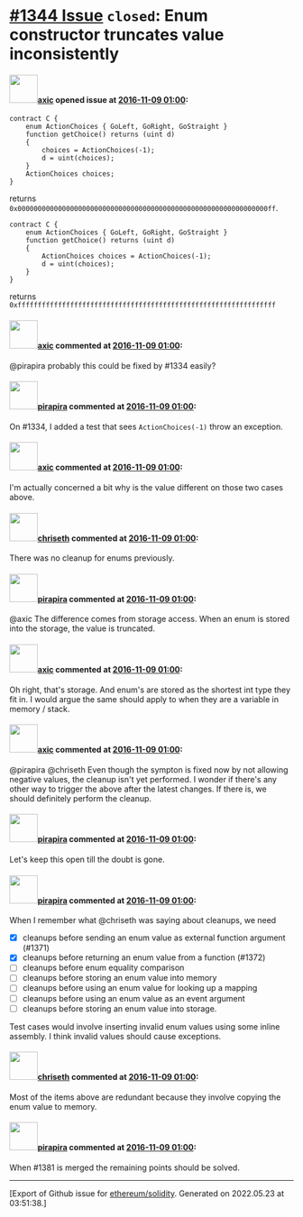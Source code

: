 # [\#1344 Issue](https://github.com/ethereum/solidity/issues/1344) `closed`: Enum constructor truncates value inconsistently

#### <img src="https://avatars.githubusercontent.com/u/20340?v=4" width="50">[axic](https://github.com/axic) opened issue at [2016-11-09 01:00](https://github.com/ethereum/solidity/issues/1344):

```
contract C {
    enum ActionChoices { GoLeft, GoRight, GoStraight }
	function getChoice() returns (uint d)
	{
	    choices = ActionChoices(-1);
	    d = uint(choices);
	}
	ActionChoices choices;
}
```

returns `0x00000000000000000000000000000000000000000000000000000000000000ff`.

```
contract C {
    enum ActionChoices { GoLeft, GoRight, GoStraight }
	function getChoice() returns (uint d)
	{
	    ActionChoices choices = ActionChoices(-1);
	    d = uint(choices);
	}
}
```

returns `0xffffffffffffffffffffffffffffffffffffffffffffffffffffffffffffffff`

#### <img src="https://avatars.githubusercontent.com/u/20340?v=4" width="50">[axic](https://github.com/axic) commented at [2016-11-09 01:00](https://github.com/ethereum/solidity/issues/1344#issuecomment-259307943):

@pirapira probably this could be fixed by #1334 easily?

#### <img src="https://avatars.githubusercontent.com/u/44281?u=19789513178700ad73a6cf535a40fbbfdc1ad615&v=4" width="50">[pirapira](https://github.com/pirapira) commented at [2016-11-09 01:00](https://github.com/ethereum/solidity/issues/1344#issuecomment-259386339):

On #1334, I added a test that sees `ActionChoices(-1)` throw an exception.

#### <img src="https://avatars.githubusercontent.com/u/20340?v=4" width="50">[axic](https://github.com/axic) commented at [2016-11-09 01:00](https://github.com/ethereum/solidity/issues/1344#issuecomment-259389181):

I'm actually concerned a bit why is the value different on those two cases above.

#### <img src="https://avatars.githubusercontent.com/u/9073706?v=4" width="50">[chriseth](https://github.com/chriseth) commented at [2016-11-09 01:00](https://github.com/ethereum/solidity/issues/1344#issuecomment-259416669):

There was no cleanup for enums previously.

#### <img src="https://avatars.githubusercontent.com/u/44281?u=19789513178700ad73a6cf535a40fbbfdc1ad615&v=4" width="50">[pirapira](https://github.com/pirapira) commented at [2016-11-09 01:00](https://github.com/ethereum/solidity/issues/1344#issuecomment-259417529):

@axic The difference comes from storage access.  When an enum is stored into the storage, the value is truncated.

#### <img src="https://avatars.githubusercontent.com/u/20340?v=4" width="50">[axic](https://github.com/axic) commented at [2016-11-09 01:00](https://github.com/ethereum/solidity/issues/1344#issuecomment-259417855):

Oh right, that's storage. And enum's are stored as the shortest int type they fit in. I would argue the same should apply to when they are a variable in memory / stack.

#### <img src="https://avatars.githubusercontent.com/u/20340?v=4" width="50">[axic](https://github.com/axic) commented at [2016-11-09 01:00](https://github.com/ethereum/solidity/issues/1344#issuecomment-260325673):

@pirapira @chriseth Even though the sympton is fixed now by not allowing negative values, the cleanup isn't yet performed. I wonder if there's any other way to trigger the above after the latest changes. If there is, we should definitely perform the cleanup.

#### <img src="https://avatars.githubusercontent.com/u/44281?u=19789513178700ad73a6cf535a40fbbfdc1ad615&v=4" width="50">[pirapira](https://github.com/pirapira) commented at [2016-11-09 01:00](https://github.com/ethereum/solidity/issues/1344#issuecomment-260327831):

Let's keep this open till the doubt is gone.

#### <img src="https://avatars.githubusercontent.com/u/44281?u=19789513178700ad73a6cf535a40fbbfdc1ad615&v=4" width="50">[pirapira](https://github.com/pirapira) commented at [2016-11-09 01:00](https://github.com/ethereum/solidity/issues/1344#issuecomment-260330861):

When I remember what @chriseth was saying about cleanups, we need
- [x] cleanups before sending an enum value as external function argument (#1371)
- [x] cleanups before returning an enum value from a function (#1372)
- [ ] cleanups before enum equality comparison
- [ ] cleanups before storing an enum value into memory
- [ ] cleanups before using an enum value for looking up a mapping
- [ ] cleanups before using an enum value as an event argument
- [ ] cleanups before storing an enum value into storage.

Test cases would involve inserting invalid enum values using some inline assembly.  I think invalid values should cause exceptions.

#### <img src="https://avatars.githubusercontent.com/u/9073706?v=4" width="50">[chriseth](https://github.com/chriseth) commented at [2016-11-09 01:00](https://github.com/ethereum/solidity/issues/1344#issuecomment-260425294):

Most of the items above are redundant because they involve copying the enum value to memory.

#### <img src="https://avatars.githubusercontent.com/u/44281?u=19789513178700ad73a6cf535a40fbbfdc1ad615&v=4" width="50">[pirapira](https://github.com/pirapira) commented at [2016-11-09 01:00](https://github.com/ethereum/solidity/issues/1344#issuecomment-262225201):

When #1381 is merged the remaining points should be solved.


-------------------------------------------------------------------------------



[Export of Github issue for [ethereum/solidity](https://github.com/ethereum/solidity). Generated on 2022.05.23 at 03:51:38.]
